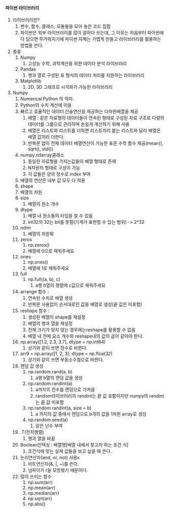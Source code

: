 #### 파이썬 라이브러리

1. 라이브러리란?
   1. 변수, 함수, 클래스, 모듈들을 모아 놓은 코드 집합
   2. 파이썬은 외부 라이브러리를 많이 끌어다 쓰는데, 그 이유는 처음부터 파이썬에 다 담으면 무거워지기에 파이썬 자체는 가볍게 만들고 라이브러리를 활용하는 방법을 쓴다.
2. 종류 
   1. Numpy
      1. 고성능 수학, 과학계산을 위한 데이터 분석 라이브러리
   2. Pandas
      1. 행과 열로 구성된 표 형식의 데이터 처리를 지원하는 라이브러리
   3. Matplotlib
      1. 2D, 3D 그래프로 시각화가 가능한 라이브러리
3. Numpy
   1. Numerical Python 의 약자.
   2. Python의 수치 계산에 이용
   3. 빠르고 효율적인 데이터 산술연산을 제공하는 다차원배열을 제공
      1. 배열 : 같은 자료형의 데이터들이 연속된 형태로 구성된 자료 구조로 다량의 데이터를 그룹으로 관리하며 손쉽게 계산하기 위해 사용
      2. 배열은 리스트와 리스트를 더하면 리스트끼리 붙는 리스트와 달리 배열은 배열 값끼리 더한다.
      3. 반복문 없이 전체 데이터 배열연산이 가능한 표준 수학 함수 제공(mean(), sqrt(), std())
   4. numpy.ndarray클래스
      1. 동일한 자료형을 가지는값들이 배열 형태로 존재
      2. N차원의 형태로 구성이 가능
      3. 각 값들은 양의 정수로  index 부여
   5. 배열의 연산은 내부 값 모두 다 적용
   6.  shape
      1. 배열의 차원
   7. size
      1. 배열의 원소 개수
   8. dtype
      1. 배열 내 원소들의 타입을 알 수 있음
      2. int32의  32는 bit를 뜻함(기계가 표현할 수 있는 범위) -> 2^32
   9. ndim
      1. 배열의 차원확
   10. zeros
       1. np.zeros()
       2. 배열에 0으로 채워주세요
   11. ones
       1. np.ones()
       2. 배열에 1로 채워주세요
   12. full
       1. np.full((a, b), c)
          1. a행 b열의 행렬에 c값으로 채워주세요
   13. arrange 함수 : 
       1. 연속된 수치로 배열 생성
       2. 반복문 사용없이 순서대로인 값을 배열로 생성(끝 값은 미포함)
   14. reshape 함수 : 
       1. 생성된 배열의 shape를 재설정
       2. 배열의 행과 열을 재설정
       3. 전체 크기가 맞지 않는 경우에는reshape를 활용할 수 없음
       4. 배열 내 전체 요소 개수와 reshape내의 값의 곱이 같아야 한다.
   15. np.array([1.2, 2.3, 3.7], dtype = np.int64)
       1. 상기와 같이 쓰면 정수로 바뀐다.
   16. arr9 = np.array([1, 2, 3], dtype = np.float32)
       1. 상기와 같이 쓰면 부동소수점으로 바뀐다.
   17. 랜덤 값 생성
       1. np.random.rand(a, b)
          1. a행 b열의 랜덤 값을 생성
       2. np.random.randint(a)
          1. a까지의 전수를 랜덤으로 가져옴
          2. random라이브러리의 randint는 끝 값 포함이지만 numpy의 randint는 끝 값 미포함
       3. np.random.randint(a, size = b)
          1. a 까지의 값 중에서 랜덤으로 b개의 값을 1차원 array로 생성
       4. np.random.seed(a)
          1. 같은 난수 부여
   18. .T(전치행렬)
       1. 행과 열을 바꿈
   19. Boolean인덱싱 : 배열명[배열 내에서 찾고자 하는 조건 식]
       1. 조건식에 맞는 실제 값들을 보고 싶을 때 쓴다.
   20. 논리연산자(and, or, not) 사용x
       1. 비트연산자(&, |, ~)를 쓴다.
       2. 넘파이가 r을 모방했기 때문이다.
   21. 많이 쓰이는 함수
       1. np.sum(arr)
       2. np.mean(arr)
       3. np.median(arr)
       4. np.sqrt(arr)
       5. np.abs()